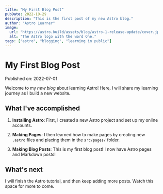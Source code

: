 ```yaml
---
title: "My First Blog Post"
pubDate: 2022-10-29
description: "This is the first post of my new Astro blog."
author: "Astro Learner"
image:
  url: "https://astro.build/assets/blog/astro-1-release-update/cover.jpeg"
  alt: "The Astro logo with the word One."
tags: ["astro", "blogging", "learning in public"]
---
```


# My First Blog Post

Published on: 2022-07-01

Welcome to my _new blog_ about learning Astro! Here, I will share my learning journey as I build a new website.

## What I've accomplished

1. **Installing Astro**: First, I created a new Astro project and set up my online accounts.

2. **Making Pages**: I then learned how to make pages by creating new `.astro` files and placing them in the `src/pages/` folder.

3. **Making Blog Posts**: This is my first blog post! I now have Astro pages and Markdown posts!

## What's next

I will finish the Astro tutorial, and then keep adding more posts. Watch this space for more to come.
